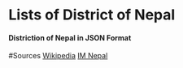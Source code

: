 # Lists of District of Nepal

<h4>
	Distriction of Nepal in JSON Format
</h4>

#Sources
<a href="https://en.wikipedia.org/wiki/List_of_districts_of_Nepal">Wikipedia</a>
<a href="http://www.imnepal.com/name-75-districts-nepal-nepali/">IM Nepal</a>